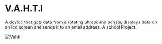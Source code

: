 # V.A.H.T.I
A device that gets data from a rotating ultrasound sensor, displays data on an lcd screen and sends it to an email address. A school Project.

![Vahti](https://github.com/SakRoi/V.A.H.T.I/blob/main/vahti.png)
